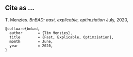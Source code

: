 
## Cite as ...

T. Menzies. 
_BnBAD: aast, explicable, optimziation_
July, 2020, 

```bitex
@software{bnbad,
  author       = {Tim Menzies},
  title        = {Fast, Explicable, Optimziation},
  month        = June,
  year         = 2020,
}


